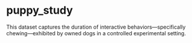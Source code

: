 # puppy_study
This dataset captures the duration of interactive behaviors—specifically chewing—exhibited by owned dogs in a controlled experimental setting.










